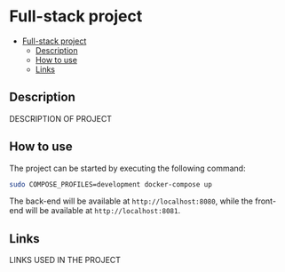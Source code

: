 # Full-stack project

<!-- TOC -->

- [Full-stack project](#full-stack-project)
  - [Description](#description)
  - [How to use](#how-to-use)
  - [Links](#links)

<!-- /TOC -->

## Description

DESCRIPTION OF PROJECT

## How to use

The project can be started by executing the following command:
```sh
sudo COMPOSE_PROFILES=development docker-compose up
```
The back-end will be available at `http://localhost:8080`, while the front-end will be available at `http://localhost:8081`.

## Links

LINKS USED IN THE PROJECT